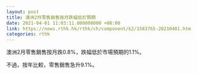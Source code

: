 ```yaml
---
layout: post
title: 澳洲2月零售銷售按月跌幅低於預期
date: 2021-04-01 11:03:11.000000000 +08:00
link: https://news.rthk.hk/rthk/ch/component/k2/1583765-20210401.htm
categories: rthk
---
```


澳洲2月零售銷售按月跌0.8%，跌幅低於市場預期的1.1%。

不過，按年比較，零售銷售急升9.1%。
